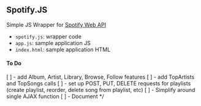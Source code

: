 ## Spotify.JS

Simple JS Wrapper for [Spotify Web API](https://developer.spotify.com/web-api/)

- `spotify.js`: wrapper code
- `app.js`: sample application JS
- `index.html`: sample application HTML

#### To Do
[ ] - add Album, Artist, Library, Browse, Follow features
[ ] - add TopArtists and TopSongs calls
[ ] - set up POST, PUT, DELETE requests for playlists (create playlist, reorder, delete song from playlist, etc)
[ ] - Simplify around single AJAX function
[ ] - Document
*/